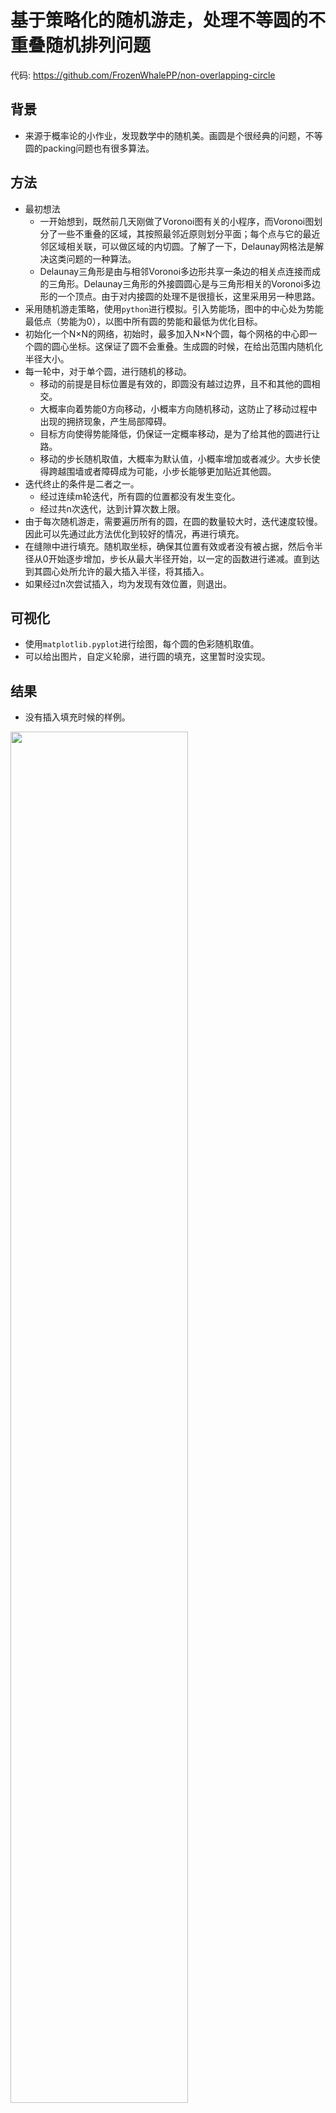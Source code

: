 # 基于策略化的随机游走，处理不等圆的不重叠随机排列问题
代码: https://github.com/FrozenWhalePP/non-overlapping-circle

## 背景

- 来源于概率论的小作业，发现数学中的随机美。画圆是个很经典的问题，不等圆的packing问题也有很多算法。
## 方法

- 最初想法 
    - 一开始想到，既然前几天刚做了Voronoi图有关的小程序，而Voronoi图划分了一些不重叠的区域，其按照最邻近原则划分平面；每个点与它的最近邻区域相关联，可以做区域的内切圆。了解了一下，Delaunay网格法是解决这类问题的一种算法。
    - Delaunay三角形是由与相邻Voronoi多边形共享一条边的相关点连接而成的三角形。Delaunay三角形的外接圆圆心是与三角形相关的Voronoi多边形的一个顶点。由于对内接圆的处理不是很擅长，这里采用另一种思路。
- 采用随机游走策略，使用`python`进行模拟。引入势能场，图中的中心处为势能最低点（势能为0），以图中所有圆的势能和最低为优化目标。
- 初始化一个N×N的网络，初始时，最多加入N×N个圆，每个网格的中心即一个圆的圆心坐标。这保证了圆不会重叠。生成圆的时候，在给出范围内随机化半径大小。
- 每一轮中，对于单个圆，进行随机的移动。
    - 移动的前提是目标位置是有效的，即圆没有越过边界，且不和其他的圆相交。
    - 大概率向着势能0方向移动，小概率方向随机移动，这防止了移动过程中出现的拥挤现象，产生局部障碍。
    - 目标方向使得势能降低，仍保证一定概率移动，是为了给其他的圆进行让路。
    - 移动的步长随机取值，大概率为默认值，小概率增加或者减少。大步长使得跨越围墙或者障碍成为可能，小步长能够更加贴近其他圆。
- 迭代终止的条件是二者之一。
    - 经过连续m轮迭代，所有圆的位置都没有发生变化。
    - 经过共n次迭代，达到计算次数上限。
- 由于每次随机游走，需要遍历所有的圆，在圆的数量较大时，迭代速度较慢。因此可以先通过此方法优化到较好的情况，再进行填充。
- 在缝隙中进行填充。随机取坐标，确保其位置有效或者没有被占据，然后令半径从0开始逐步增加，步长从最大半径开始，以一定的函数进行递减。直到达到其圆心处所允许的最大插入半径，将其插入。
- 如果经过n次尝试插入，均为发现有效位置，则退出。

## 可视化

- 使用`matplotlib.pyplot`进行绘图，每个圆的色彩随机取值。
- 可以给出图片，自定义轮廓，进行圆的填充，这里暂时没实现。
## 结果

- 没有插入填充时候的样例。

<img src="https://frozenwhale.oss-cn-beijing.aliyuncs.com/img/25.png" width="75%"/>

- 进行插入填充的样例

<img src="https://frozenwhale.oss-cn-beijing.aliyuncs.com/img/final.png" width="75%"/>



